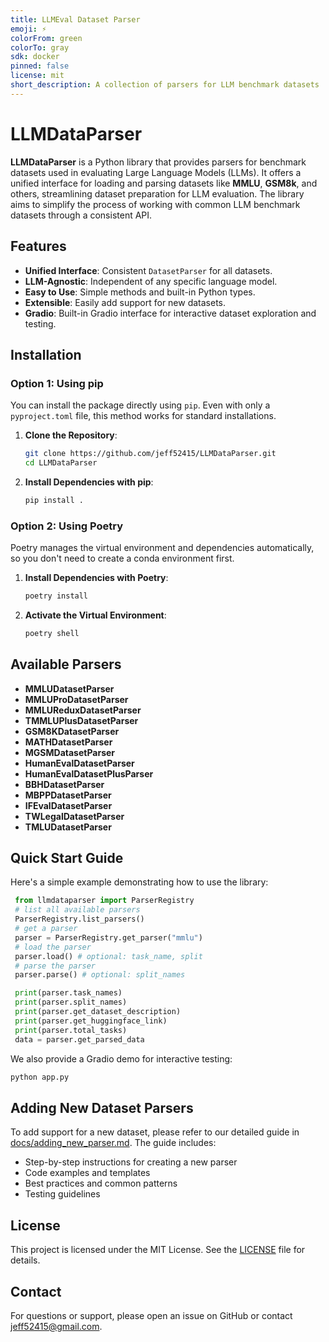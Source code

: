 ```yaml
---
title: LLMEval Dataset Parser
emoji: ⚡
colorFrom: green
colorTo: gray
sdk: docker
pinned: false
license: mit
short_description: A collection of parsers for LLM benchmark datasets
---
```


# LLMDataParser

**LLMDataParser** is a Python library that provides parsers for benchmark datasets used in evaluating Large Language Models (LLMs). It offers a unified interface for loading and parsing datasets like **MMLU**, **GSM8k**, and others, streamlining dataset preparation for LLM evaluation. The library aims to simplify the process of working with common LLM benchmark datasets through a consistent API.

## Features

- **Unified Interface**: Consistent `DatasetParser` for all datasets.
- **LLM-Agnostic**: Independent of any specific language model.
- **Easy to Use**: Simple methods and built-in Python types.
- **Extensible**: Easily add support for new datasets.
- **Gradio**: Built-in Gradio interface for interactive dataset exploration and testing.

## Installation

### Option 1: Using pip

You can install the package directly using `pip`. Even with only a `pyproject.toml` file, this method works for standard installations.

1. **Clone the Repository**:

   ```bash
   git clone https://github.com/jeff52415/LLMDataParser.git
   cd LLMDataParser
   ```

1. **Install Dependencies with pip**:

   ```bash
   pip install .
   ```

### Option 2: Using Poetry

Poetry manages the virtual environment and dependencies automatically, so you don't need to create a conda environment first.

1. **Install Dependencies with Poetry**:

   ```bash
   poetry install
   ```

1. **Activate the Virtual Environment**:

   ```bash
   poetry shell
   ```

## Available Parsers

- **MMLUDatasetParser**
- **MMLUProDatasetParser**
- **MMLUReduxDatasetParser**
- **TMMLUPlusDatasetParser**
- **GSM8KDatasetParser**
- **MATHDatasetParser**
- **MGSMDatasetParser**
- **HumanEvalDatasetParser**
- **HumanEvalDatasetPlusParser**
- **BBHDatasetParser**
- **MBPPDatasetParser**
- **IFEvalDatasetParser**
- **TWLegalDatasetParser**
- **TMLUDatasetParser**

## Quick Start Guide

Here's a simple example demonstrating how to use the library:

```python
 from llmdataparser import ParserRegistry
 # list all available parsers
 ParserRegistry.list_parsers()
 # get a parser
 parser = ParserRegistry.get_parser("mmlu")
 # load the parser
 parser.load() # optional: task_name, split
 # parse the parser
 parser.parse() # optional: split_names

 print(parser.task_names)
 print(parser.split_names)
 print(parser.get_dataset_description)
 print(parser.get_huggingface_link)
 print(parser.total_tasks)
 data = parser.get_parsed_data
```

We also provide a Gradio demo for interactive testing:

```bash
python app.py
```

## Adding New Dataset Parsers

To add support for a new dataset, please refer to our detailed guide in [docs/adding_new_parser.md](docs/adding_new_parser.md). The guide includes:

- Step-by-step instructions for creating a new parser
- Code examples and templates
- Best practices and common patterns
- Testing guidelines

## License

This project is licensed under the MIT License. See the [LICENSE](LICENSE) file for details.

## Contact

For questions or support, please open an issue on GitHub or contact [jeff52415@gmail.com](mailto:jeff52415@gmail.com).
